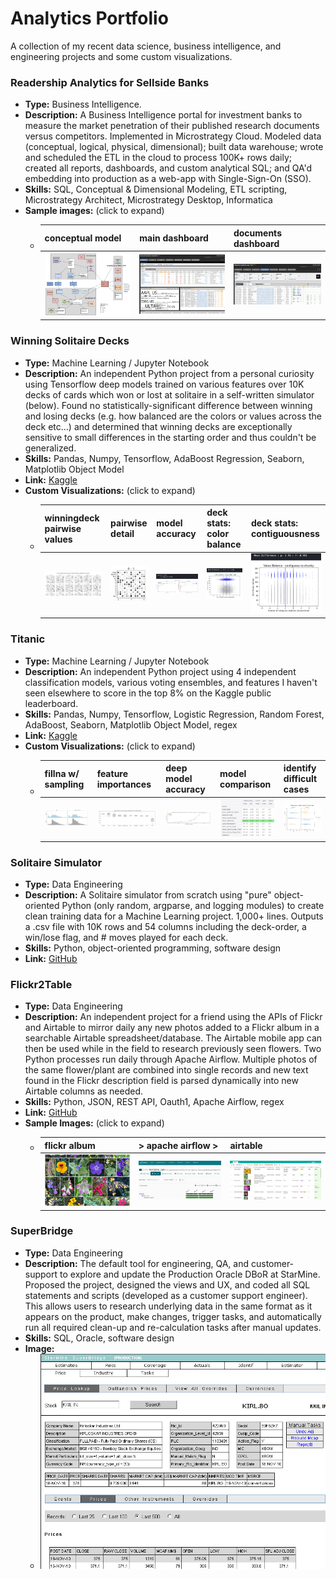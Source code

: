 # Analytics Portfolio
A collection of my recent data science, business intelligence, and engineering projects and some custom visualizations. 

### Readership Analytics for Sellside Banks 
  - **Type:** Business Intelligence.
  - **Description:** A Business Intelligence portal for investment banks to measure the market penetration of their published research documents versus competitors. Implemented in Microstrategy Cloud. Modeled data (conceptual, logical, physical, dimensional); built data warehouse; wrote and scheduled the ETL in the cloud to process 100K+ rows daily; created all reports, dashboards, and custom analytical SQL; and QA'd embedding into production as a web-app with Single-Sign-On (SSO). 
  - **Skills:** SQL, Conceptual & Dimensional Modeling, ETL scripting, Microstrategy Architect, Microstrategy Desktop, Informatica
  - **Sample images:** (click to expand)
    - conceptual model | main dashboard | documents dashboard 
      -------|------|--------
      ![RBA - conceptual model](ref_rba_conceptual-model.jpg?raw=true "Visio") | ![RBA - main dashboard](ref_rba_main-anonymized.jpg?raw=true "BI Dashboard") | ![RBA - documents dashboard](ref_rba_documents-anonymized.jpg?raw=true "BI Dashboard")

### Winning Solitaire Decks
  - **Type:** Machine Learning / Jupyter Notebook
  - **Description:** An independent Python project from a personal curiosity using Tensorflow deep models trained on various features over 10K decks of cards which won or lost at solitaire in a self-written simulator (below). Found no statistically-significant difference between winning and losing decks (e.g. how balanced are the colors or values across the deck etc...) and determined that winning decks are exceptionally sensitive to small differences in the starting order and thus couldn't be generalized.
  - **Skills:** Pandas, Numpy, Tensorflow, AdaBoost Regression, Seaborn, Matplotlib Object Model
  - **Link:** [Kaggle](https://www.kaggle.com/countingpigeons/predicting-winning-solitaire-decks)
  - **Custom Visualizations:** (click to expand)
    - winningdeck pairwise values | pairwise detail | model accuracy | deck stats: color balance | deck stats: contiguousness
      ------------|------|--------|--------|------------
      ![Solitaire - pairwise locations - multi](ref_solitaire_pairwise_card_values_multi.jpg?raw=true "ScatterGrid") | ![Solitaire - pairwise locations - single](ref_solitaire_pairwise_card_values_single.jpg?raw=true "Scatter") | ![Solitaire - Model accuracy - added noisy explanatory](ref_solitaire_model-accuracy-w-noisified-num-moves.jpg?raw=true "MixedChart") | ![Solitaire - stats - color balance](ref_solitaire_stats-color-balance.jpg?raw=true "Scatter") | ![Solitaire - stats - contiguous vs chunky](ref_solitaire_stats-contiguous-vs-chunky.jpg?raw=true "Scatter")

### Titanic
  - **Type:** Machine Learning / Jupyter Notebook
  - **Description:** An independent Python project using 4 independent classification models, various voting ensembles, and features I haven't seen elsewhere to score in the top 8% on the Kaggle public leaderboard.
  - **Skills:** Pandas, Numpy, Tensorflow, Logistic Regression, Random Forest, AdaBoost, Seaborn, Matplotlib Object Model, regex
  - **Link:** [Kaggle](https://www.kaggle.com/countingpigeons/titanic-survival-cross-validated-voting-ensembles)
  - **Custom Visualizations:** (click to expand)
    - fillna w/ sampling | feature importances | deep model accuracy | model comparison | identify difficult cases
      ------------|------|--------|--------|------------
      ![Titanic - fill null ages with random sampling](ref_titanic_fill-null-ages.jpg?raw=true "Histogram") | ![Titanic - feature importances](ref_titanic_scikit-feature-importances.jpg?raw=true "BoxPlots") | ![Titanic - deep model accuracy](ref_titanic_deep-model-accuracy-detail.jpg?raw=true "MixedChart") | ![Titanic - model comparison](ref_titanic_model-comparisons-over-10-folds.jpg?raw=true "FormattedTable") | ![Titanic - investigate model failures](ref_titanic_investigate-model-failures.jpg?raw=true "FacetGrid")

### Solitaire Simulator
  - **Type:** Data Engineering
  - **Description:** A Solitaire simulator from scratch using "pure" object-oriented Python (only random, argparse, and logging modules) to create clean training data for a Machine Learning project. 1,000+ lines. Outputs a .csv file with 10K rows and 54 columns including the deck-order, a win/lose flag, and # moves played for each deck. 
  - **Skills:** Python, object-oriented programming, software design
  - **Link:** [GitHub](https://github.com/countingpigeons/winningdeck/blob/master/winning_deck.py)

### Flickr2Table
  - **Type:** Data Engineering
  - **Description:** An independent project for a friend using the APIs of Flickr and Airtable to mirror daily any new photos added to a Flickr album in a searchable Airtable spreadsheet/database. The Airtable mobile app can then be used while in the field to research previously seen flowers. Two Python processes run daily through Apache Airflow. Multiple photos of the same flower/plant are combined into single records and new text found in the Flickr description field is parsed dynamically into new Airtable columns as needed.
  - **Skills:** Python, JSON, REST API, Oauth1, Apache Airflow, regex
  - **Link:** [GitHub](https://github.com/countingpigeons/flickr2table)
  - **Sample Images:** (click to expand)
    - flickr album | > apache airflow > | airtable       
      --------|------|--------
      ![Flickr2Table - flickr album](ref_flickr2table_flickr-album-view.png?raw=true "Photo") | ![Flickr2Table - apache airflow](ref_flickr2table_airflow-tree-view.png?raw=true "Photo") | ![Flickr2Table - airtable](ref_flickr2table_airtable-filtered.png?raw=true "Photo")

### SuperBridge
  - **Type:** Data Engineering
  - **Description:** The default tool for engineering, QA, and customer-support to explore and update the Production Oracle DBoR at StarMine. Proposed the project, designed the views and UX, and coded all SQL statements and scripts (developed as a customer support engineer). This allows users to research underlying data in the same format as it appears on the product, make changes, trigger tasks, and automatically run all required clean-up and re-calculation tasks after manual updates.
  - **Skills:** SQL, Oracle, software design
  - **Image:**
    - ![SuperBridge](ref_superbridge.jpg?raw=true "Photo") 
      
